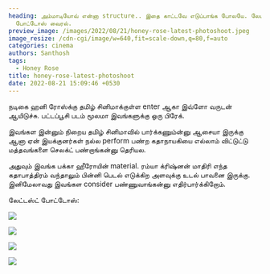 ```yaml
---
heading: அம்மாடியோவ் என்னா structure.. இதை காட்டவே எடுப்பாங்க போலயே. லேட்டஸ்ட்
  போட்டோஸ் வைரல்.
preview_image: /images/2022/08/21/honey-rose-latest-photoshoot.jpeg
image_resize: /cdn-cgi/image/w=640,fit=scale-down,q=80,f=auto
categories: cinema
authors: Santhosh
tags:
  - Honey Rose
title: honey-rose-latest-photoshoot
date: 2022-08-21 15:09:46 +0530
---
```

நடிகை ஹனி ரோஸ்க்கு தமிழ் சினிமாக்குள்ள enter ஆகா இவ்ளோ வருடன் ஆயிடுச்சு. பட்டப்பூசி படம் மூலமா இவங்களுக்கு ஒரு பிரேக்.

இவங்கள இன்னும் நிறைய தமிழ் சினிமாவில் பார்க்கணும்ன்னு ஆசையா இருக்கு ஆனா ஏன் இயக்குனர்கள் நல்ல perform பண்ற கதாநாயகியை எல்லாம் விட்டுட்டு மத்தவங்களை செலக்ட் பண்றாங்கன்னு தெரியல.

அதுவும் இவங்க பக்கா ஹீரோயின் material. ரம்யா க்ரிஷ்னன் மாதிரி எந்த கதாபாத்திரம் வந்தாலும் பின்னி பெடல் எடுக்கிற அளவுக்கு உடல் பாவனை இருக்கு. இனிமேலாவது இவங்கள consider பண்ணுவாங்கன்னு எதிர்பார்க்கிறோம்.

லேட்டஸ்ட் போட்டோஸ்:

![](/images/2022/08/21/honey-rose-in-white-and-red-1-.jpeg)

![](/images/2022/08/21/honey-rose-in-white-and-red-2-.jpeg)

![](/images/2022/08/21/honey-rose-in-white-and-red-3-.jpeg)

![](/images/2022/08/21/honey-rose-in-white-and-red-4-.jpeg)